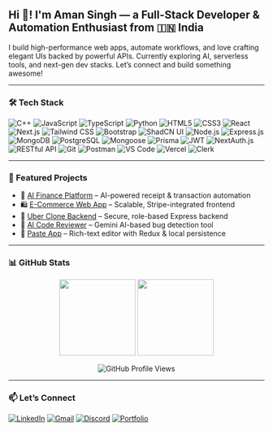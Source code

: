 <h2 align="left">Hi 👋! I'm Aman Singh — a Full-Stack Developer & Automation Enthusiast from 🇮🇳 India</h2>

<p>
I build high-performance web apps, automate workflows, and love crafting elegant UIs backed by powerful APIs.  
Currently exploring AI, serverless tools, and next-gen dev stacks. Let’s connect and build something awesome!
</p>

---

### 🛠️ Tech Stack

![C++](https://img.shields.io/badge/C++-00599C?style=for-the-badge&logo=c%2B%2B&logoColor=white)
![JavaScript](https://img.shields.io/badge/JavaScript-F7DF1E?style=for-the-badge&logo=javascript&logoColor=black)
![TypeScript](https://img.shields.io/badge/TypeScript-3178C6?style=for-the-badge&logo=typescript&logoColor=white)
![Python](https://img.shields.io/badge/Python-3776AB?style=for-the-badge&logo=python&logoColor=white)
![HTML5](https://img.shields.io/badge/HTML5-E34F26?style=for-the-badge&logo=html5&logoColor=white)
![CSS3](https://img.shields.io/badge/CSS3-1572B6?style=for-the-badge&logo=css3&logoColor=white)
![React](https://img.shields.io/badge/React-20232A?style=for-the-badge&logo=react&logoColor=61DAFB)
![Next.js](https://img.shields.io/badge/Next.js-000?style=for-the-badge&logo=nextdotjs&logoColor=white)
![Tailwind CSS](https://img.shields.io/badge/Tailwind_CSS-38B2AC?style=for-the-badge&logo=tailwind-css&logoColor=white)
![Bootstrap](https://img.shields.io/badge/Bootstrap-563D7C?style=for-the-badge&logo=bootstrap&logoColor=white)
![ShadCN UI](https://img.shields.io/badge/ShadCN_UI-000000?style=for-the-badge&logo=none)
![Node.js](https://img.shields.io/badge/Node.js-339933?style=for-the-badge&logo=node.js&logoColor=white)
![Express.js](https://img.shields.io/badge/Express.js-000000?style=for-the-badge&logo=express&logoColor=white)
![MongoDB](https://img.shields.io/badge/MongoDB-4EA94B?style=for-the-badge&logo=mongodb&logoColor=white)
![PostgreSQL](https://img.shields.io/badge/PostgreSQL-316192?style=for-the-badge&logo=postgresql&logoColor=white)
![Mongoose](https://img.shields.io/badge/Mongoose-880000?style=for-the-badge&logo=mongoose&logoColor=white)
![Prisma](https://img.shields.io/badge/Prisma-2D3748?style=for-the-badge&logo=prisma&logoColor=white)
![JWT](https://img.shields.io/badge/JWT-black?style=for-the-badge&logo=JSON%20web%20tokens)
![NextAuth.js](https://img.shields.io/badge/NextAuth.js-000000?style=for-the-badge&logo=nextdotjs)
![RESTful API](https://img.shields.io/badge/REST%20API-005571?style=for-the-badge)
![Git](https://img.shields.io/badge/Git-F05032?style=for-the-badge&logo=git&logoColor=white)
![Postman](https://img.shields.io/badge/Postman-FF6C37?style=for-the-badge&logo=postman&logoColor=white)
![VS Code](https://img.shields.io/badge/VS_Code-007ACC?style=for-the-badge&logo=visual-studio-code&logoColor=white)
![Vercel](https://img.shields.io/badge/Vercel-000000?style=for-the-badge&logo=vercel&logoColor=white)
![Clerk](https://img.shields.io/badge/Clerk.dev-purple?style=for-the-badge&logo=clerk&logoColor=white)

---

### 🚀 Featured Projects

- 🧠 [AI Finance Platform](https://ai-finance-platform-iaman011s-projects.vercel.app/) – AI-powered receipt & transaction automation  
- 🛍️ [E-Commerce Web App](https://e-commerce-nextjs-iaman011s-projects.vercel.app/) – Scalable, Stripe-integrated frontend  
- 🚗 [Uber Clone Backend](https://github.com/iaman011/Uber-Clone-App) – Secure, role-based Express backend  
- 🤖 [AI Code Reviewer](https://github.com/iaman011/AI-Powered-Code-Reviewer) – Gemini AI-based bug detection tool  
- 📝 [Paste App](https://paste-app-di7v-iaman011s-projects.vercel.app/) – Rich-text editor with Redux & local persistence

---

### 📊 GitHub Stats

<div align="center">
  <img src="https://github-readme-stats.vercel.app/api?username=iaman011&show_icons=true&theme=dracula&count_private=true&hide_border=false" height="150" />
  <img src="https://github-readme-stats.vercel.app/api/top-langs?username=iaman011&layout=compact&card_width=400&theme=dracula&hide_border=false" height="150" />
</div>

<p align="center">
  <img src="https://komarev.com/ghpvc/?username=iaman011&style=flat-square&color=blue" alt="GitHub Profile Views" />
</p>

---

### 📫 Let’s Connect

[![LinkedIn](https://img.shields.io/badge/LinkedIn-0077B5?style=for-the-badge&logo=linkedin&logoColor=white)](https://www.linkedin.com/in/iaman011/)
[![Gmail](https://img.shields.io/badge/Gmail-D14836?style=for-the-badge&logo=gmail&logoColor=white)](mailto:iaman.singh011@gmail.com)
[![Discord](https://img.shields.io/badge/Discord-5865F2?style=for-the-badge&logo=discord&logoColor=white)](https://discord.com/users/iaman011)
[![Portfolio](https://img.shields.io/badge/Portfolio-000000?style=for-the-badge&logo=vercel&logoColor=white)](https://aman-portfolio-iaman011s-projects.vercel.app/)
